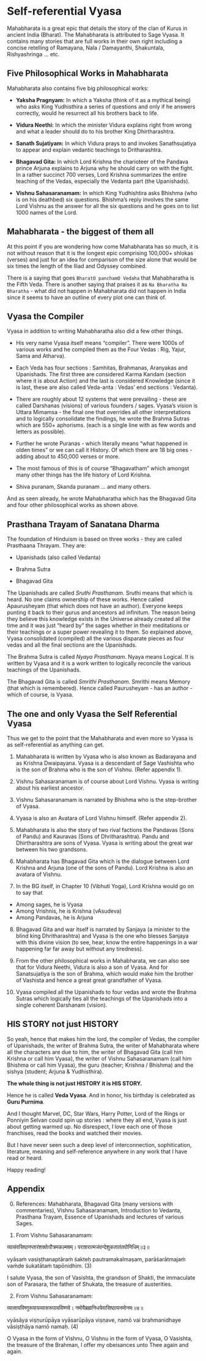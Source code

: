 # Self-referential Vyasa

<!-- Om Sri Gurubhyo Namaha! (Salutations to my Gurus).
Since they taught me all that I know and what I share here. -->

Mahabharata is a great epic that details the story of the clan of Kurus in ancient India (Bharat). The Mahabharata is attributed to Sage Vyasa. It contains many stories that are full works in their own right including a concise retelling of Ramayana, Nala / Damayanthi, Shakuntala, Rishyashringa ... etc. 

## Five Philosophical Works in Mahabharata

Mahabharata also contains five big philosophical works:

- **Yaksha Pragnyam:** In which a Yaksha (think of it as a mythical being) who asks King Yudhisthira a series of questions and only if he answers correctly, would he resurrect all his brothers back to life.

- **Vidura Neethi:** In which the minister Vidura explains right from wrong and what a leader should do to his brother King Dhirtharashtra.

- **Sanath Sujatiyam:** In which Vidura prays to and invokes Sanathsujatiya to appear and explain vedantic teachings to Dritharashtra.

- **Bhagavad Gita:** In which Lord Krishna the charioteer of the Pandava prince Arjuna explains to Arjuna why he should carry on with the fight. In a rather succinct 700 verses, Lord Krishna summarizes the entire teaching of the Vedas, especially the Vedanta part (the Upanishads).

- **Vishnu Sahasaranamam:** In which King Yudhishtira asks Bhishma (who is on his deathbed) six questions. Bhishma’s reply involves the same Lord Vishnu as the answer for all the six questions and he goes on to list 1000 names of the Lord.


## Mahabharata - the biggest of them all

At this point if you are wondering how come Mahabharata has so much, it is not without reason that it is the longest epic comprising 100,000+ shlokas (verses) and just for an idea for comparison of the size alone that would be six times the length of the Iliad and Odyssey combined. 

There is a saying that goes `BharatO panchamO Vedaha` that Mahabharatha is the Fifth Veda. There is another saying that praises it as `Na Bharatha Na Bharatha` - what did not happen in Mahabharata did not happen in India since it seems to have an outline of every plot one can think of.

## Vyasa the Compiler

Vyasa in addition to writing Mahabharatha also did a few other things.

- His very name Vyasa itself means “compiler”. There were 1000s of various works and he compiled them as the Four Vedas : Rig, Yajur, Sama and Atharva).

- Each Veda has four sections : Samhitas, Brahmanas, Aranyakas and Upanishads. The first three are considered Karma Kandam (section where it is about Action) and the last is considered Knowledge (since it is last, these are also called Veda-anta : Vedas’ end sections : Vedanta).

- There are roughly about 12 systems that were prevailing - these are called Darshanas (visions) of various founders / sages. Vyasa’s vision is Uttara Mimamsa - the final one that overrides all other interpretations and to logically consolidate the findings, he wrote the Brahma Sutras which are 550+ aphorisms. (each is a single line with as few words and letters as possible).

- Further he wrote Puranas - which literally means “what happened in olden times” or we can call it History. Of which there are 18 big ones - adding about to 450,000 verses or more.

- The most famous of this is of course “Bhagavatham” which amongst many other things has the life history of Lord Krishna.

- Shiva puranam, Skanda puranam … and many others.

And as seen already, he wrote Mahabharatha which has the Bhagavad Gita and four other philosophical works as shown above.


## Prasthana Trayam of Sanatana Dharma

The foundation of Hinduism is based on three works - they are called Prasthaana Thrayam. They are:

- Upanishads (also called Vedanta)

- Brahma Sutra

- Bhagavad Gita

The Upanishads are called *Sruthi Prasthanam*. Sruthi means that which is heard. No one claims ownership of these works. Hence called Apaurusheyam (that which does not have an author). Everyone keeps punting it back to their gurus and ancestors ad infinitum. The reason being they believe this knowledge exists in the Universe already created all the time and it was just “heard by” the sages whether in their meditations or their teachings or a super power revealing it to them. So explained above, Vyasa consolidated (compiled) all the various disparate pieces as four vedas and all the final sections are the Upanishads.

The Brahma Sutra is called *Nyaya Prasthanam*. Nyaya means Logical. It is written by Vyasa and it is a work written to logically reconcile the various teachings of the Upanishads.

The Bhagavad Gita is called *Smrithi Prasthanam*. Smrithi means Memory (that which is remembered). Hence called Paurusheyam - has an author - which of course, is Vyasa.

## The one and only Vyasa the Self Referential Vyasa

Thus we get to the point that the Mahabharata and even more so Vyasa is as self-referential as anything can get. 

1. Mahabharata is written by Vyasa who is also known as Badarayana and as Krishna Dwaipayana. Vyasa is a descendant of Sage Vashishta who is the son of Brahma who is the son of Vishnu. (Refer appendix 1).

2. Vishnu Sahasaranamam is of course about Lord Vishnu. Vyasa is writing about his earliest ancestor.

3. Vishnu Sahasaranamam is narrated by Bhishma who is the step-brother of Vyasa.

4. Vyasa is also an Avatara of Lord Vishnu himself. (Refer appendix 2).

5. Mahabharata is also the story of two rival factions the Pandavas (Sons of Pandu) and Kauravas (Sons of Dhritharashtra). Pandu and Dhirtharashtra are sons of Vyasa. Vyasa is writing about the great war between his two grandsons.

6. Mahabharata has Bhagavad Gita which is the dialogue between Lord Krishna and Arjuna (one of the sons of Pandu). Lord Krishna is also an avatara of Vishnu.

7. In the BG itself, in Chapter 10 (Vibhuti Yoga), Lord Krishna would go on to say that
- Among sages, he is Vyasa
- Among Vrishnis, he is Krishna (vAsudeva)
- Among Pandavas, he is Arjuna

8. Bhagavad Gita and war itself is narrated by Sanjaya (a minister to the blind king Dhritharashtra) and Vyasa is the one who blesses Sanjaya with this divine vision (to see, hear, know the entire happenings in a war happening far far away but without any tiredness).

9. From the other philosophical works in Mahabharata, we can also see that for Vidura Neethi, Vidura is also a son of Vyasa. And for Sanatsujatiya is the son of Brahma, which would make him the brother of Vashista and hence a great great grandfather of Vyasa.

11. Vyasa compiled all the Upanishads to four vedas and wrote the Brahma Sutras which logically ties all the teachings of the Upanishads into a single coherent Darshanam (vision).

## HIS STORY not just HISTORY

So yeah, hence that makes him the lord, the compiler of Vedas, the compiler of Upanishads, the writer of Brahma Sutra, the writer of Mahabharata where all the characters are due to him, the writer of Bhagavad Gita (call him Krishna or call him Vyasa), the writer of Vishnu Sahasaranamam (call him Bhishma or call him Vyasa), the guru (teacher; Krishna / Bhishma) and the sishya (student; Arjuna & Yudhisthira).

**The whole thing is not just HISTORY it is HIS STORY.**

Hence he is called **Veda Vyasa**. And in honor, his birthday is celebrated as **Guru Purnima**.

And I thought Marvel, DC, Star Wars, Harry Potter, Lord of the Rings or Ponniyin Selvan could spin up stories : where they all end, Vyasa is just about getting warmed up. No disrespect, I love each one of those franchises, read the books and watched their movies.

But I have never seen such a deep level of interconnection, sophitication, literature, meaning and self-reference anywhere in any work that I have read or heard.

Happy reading!


## Appendix

0. References: Mahabharata, Bhagavad Gita (many versions with commentaries), Vishnu Sahasaranamam, Introduction to Vedanta, Prasthana Trayam, Essence of Upanishads and lectures of various Sages.

1. From Vishnu Sahasaranamam:

व्यासंवसिष्ठनप्तारंशक्तेःपौत्रमकल्मषम्।
पराशरात्मजंवन्देशुकतातंतपोनिधिम्॥३॥

vyāsaṁ vasiṣṭhanaptāraṁ śakteḥ pautramakalmaṣam,
parāśarātmajaṁ vaṁde śukatātaṁ tapōnidhim. (3)

I salute Vyasa, the son of Vasishta, the grandson of Shakti, the immaculate son of Parasara, the father of Shukata, the treasure of austerities.

2. From Vishnu Sahasaranamam:

व्यासायविष्णुरूपायव्यासरूपायविष्णवे।
नमोवैब्रह्मनिधयेवासिष्ठायनमोनमः॥४॥

vyāsāya viṣṇurūpāya vyāsarūpāya viṣṇave,
namō vai brahmanidhaye vāsiṣṭhāya namō namaḥ. (4)

O Vyasa in the form of Vishnu, O Vishnu in the form of Vyasa, O Vasishta, the treasure of the Brahman, I offer my obeisances unto Thee again and again.
